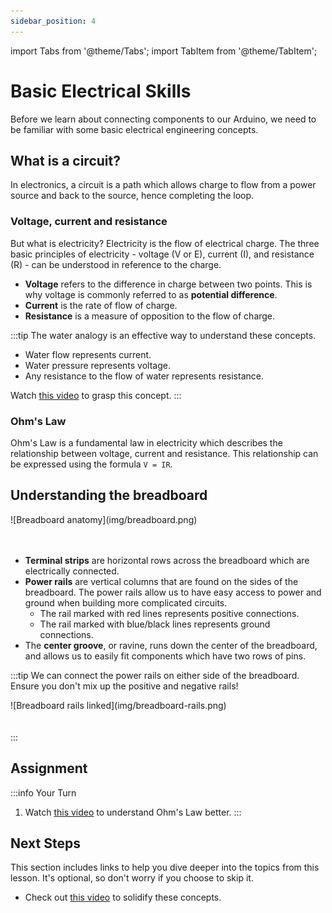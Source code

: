```yaml
---
sidebar_position: 4
---
```


import Tabs from '@theme/Tabs';
import TabItem from '@theme/TabItem';

# Basic Electrical Skills

Before we learn about connecting components to our Arduino, we need to be familiar with some basic electrical engineering concepts. 

## What is a circuit?

In electronics, a circuit is a path which allows  charge to flow from a power source and back to the source, hence completing the loop.

### Voltage, current and resistance 

But what is electricity? Electricity is the flow of electrical charge. The three basic principles of electricity - voltage (V or E), current (I), and resistance (R) - can be understood in reference to the charge. 
- **Voltage** refers to the difference in charge between two points. This is why voltage is commonly referred to as **potential difference**.
- **Current** is the rate of flow of charge.
- **Resistance** is a measure of opposition to the flow of charge. 

:::tip
The water analogy is an effective way to understand these concepts.
- Water flow represents current.
- Water pressure represents voltage.
- Any resistance to the flow of water represents resistance.

Watch [this video](https://www.youtube.com/watch?v=XrSdHjUtPYc) to grasp this concept.
:::

### Ohm's Law

Ohm's Law is a fundamental law in electricity which describes the relationship between voltage, current and resistance. This relationship can be expressed using the formula `V = IR`. 

## Understanding the breadboard

<div class="img-center">![Breadboard anatomy](img/breadboard.png)</div>
<br></br>

- **Terminal strips** are horizontal rows across the breadboard which are electrically connected. 
- **Power rails** are vertical columns that are found on the sides of the breadboard. The power rails allow us to have easy access to power and ground when building more complicated circuits. 
    - The rail marked with red lines represents positive connections.
    - The rail marked with blue/black lines represents ground connections.
- The **center groove**, or ravine, runs down the center of the breadboard, and allows us to easily fit components which have two rows of pins. 

:::tip 
We can connect the power rails on either side of the breadboard. Ensure you don't mix up the positive and negative rails!

<div class="img-center">![Breadboard rails linked](img/breadboard-rails.png)</div>
<br></br>
:::

## Assignment 

:::info Your Turn
1. Watch [this video](https://www.youtube.com/watch?v=8jB6hDUqN0Y&t=204s) to understand Ohm's Law better.
::: 

## Next Steps

This section includes links to help you dive deeper into the topics from this lesson. It's optional, so don't worry if you choose to skip it.

- Check out [this video](https://www.youtube.com/watch?v=08YugQce9OA) to solidify these concepts. 
